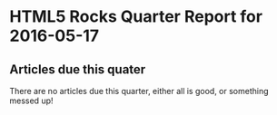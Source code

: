 HTML5 Rocks Quarter Report for 2016-05-17
=========================================

Articles due this quater
------------------------

There are no articles due this quarter, either all is good, or something messed up!

